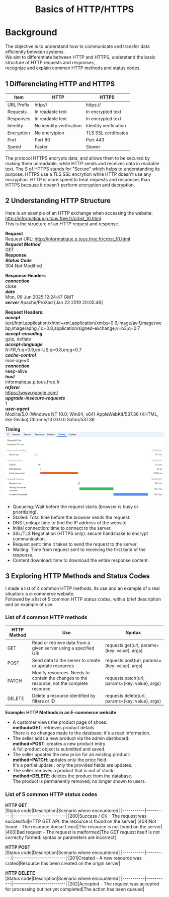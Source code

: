 <h1 align="center">Basics of HTTP/HTTPS</h1>

# **Background**  
The objective is to understand how to communicate
and transfer data efficiently between systems.  
We aim to differentiate between HTTP and HTTPS, understand the basic structure of HTTP requests and responses,  
recognize and explain common HTTP methods and status codes.   

## **1 Differenciating HTTP and HTTPS**
|Item|HTTP|HTTPS|
|-----|----|-----|
|URL Prefix|http://|https://|
|Requests|In readable text|In encrypted text|
|Responses|In readable text|In encrypted text|
|Identity|No identity verification|Identity verification|
Encryption|No encrytpion|TLS SSL certificates|
|Port|Port 80|Port 443|
|Speed|Faster|Slower|

The protocol HTTPS encrypts data, and allows them to be secured by making them unreadable, while HTTP sends and receives data in readable text.
The S of HTTPS stands for "Secure" which helps to understanding its purpose.
HTTPS use a TLS SSL encrytion while HTTP doesn't use any encryption.
HTTP is more speed to treat requests and responses than HTTPS because it doesn't perform encryption and decryption.  

## **2 Understanding HTTP Structure**  
Here is an example of an HTTP exchange when accessing the website: http://informatique.p.tous.free.fr/crbst_10.html.  
This is the structure of an HTTP request and response. 

****Request****  
Request URL: http://informatique.p.tous.free.fr/crbst_10.html  
***Request Method***  
GET  
****Response****  
***Status Code***  
304 Not Modified

****Response Headers****  
***connection***  
close  
***date***  
Mon, 09 Jun 2025 12:24:47 GMT  
***server***
Apache/ProXad [Jan 23 2019 20:05:46]  

****Request Headers:****  
***accept***  
text/html,application/xhtml+xml,application/xml;q=0.9,image/avif,image/webp,image/apng,*/*;q=0.8,application/signed-exchange;v=b3;q=0.7  
***accept-encoding***  
gzip, deflate  
***accept-language***  
fr-FR,fr;q=0.9,en-US;q=0.8,en;q=0.7  
***cache-control***  
max-age=0  
***connection***  
keep-alive  
***host***  
informatique.p.tous.free.fr  
***referer***  
https://www.google.com/  
***upgrade-insecure-requests***  
1  
***user-agent***  
Mozilla/5.0 (Windows NT 10.0; Win64; x64) AppleWebKit/537.36 (KHTML, like Gecko) Chrome/137.0.0.0 Safari/537.36  

****Timing****
![Plan of the timing](https://github.com/Mornac/holbertonschool-higher_level_programming/blob/main/restful-api/image/restful_api%20Timing.png)  
- Queueing: Wait before the request starts (browser is busy or prioritizing).  
- Stalled: Total time before the browser sends the request.  
- DNS Lookup: time to find the IP address of the website.  
- Initial connection: time to connect to the server.  
- SSL/TLS Negotiation (HTTPS only): secure handshake to encrypt communication.  
- Request sent: time it takes to send the request to the server.  
- Waiting: Time from request sent to receiving the first byte of the response.  
- Content download: time to download the entire response content.  

## **3 Exploring HTTP Methods and Status Codes**  
I made a list of 4 common HTTP methods, its use and an example of a real situation: a e-commerce website.  
Followed by a list of 5 common HTTP status codes, with a brief description and an example of use.

### **List of 4 common HTTP methods**
|HTTP Method|Use|Syntax|
|-----------|---|------|
|GET|Read or retrieve data from a given server using a specified URI|requests.get(url, params={key: value}, args)|
|POST|Send data to the server to create or update resources|requests.post(url, params={key: value}, args)|
|PATCH|Modify resources. Needs to contain the changes to the resource, not the complete resource|requests.patch(url, params={key: value}, args)
|DELETE|Delete a resource identified by filters or ID|requests.delete(url, params={key: value}, args)|  

****Example: HTTP Methods in an E-commerce website****  
- A customer views the product page of shoes:  
**method=GET**: retrieves product details  
There is no changes made to the database: it's a read information.  
- The seller adds a new product via the admin dashboard:  
**method=POST**: creates a new product entry  
A full product object is submitted and saved.  
- The seller updates the new price for an existing product:  
**method=PATCH**: updates only the price field.  
It's a partial update : only the provided fields are updates.  
- The seller removes a product that is out of stock:  
**method=DELETE**: deletes the product from the database.  
The product is permanently removed, no longer shown to users.  

### **List of 5 common HTTP status codes**  
****HTTP GET****  
|Status code|Description|Scenario where encountered|
|-----------|-----------|--------------------------|
|200|Success / OK - The request was successful|HTTP GET API: the resource is found on the server|
|404|Not found - The resource doesn't exist|The resource is not found on the server|
|400|Bad request - The request is malformed|The GET request itself is not correctly formed: syntax or parameters are incorrect|

****HTTP POST****  
|Status code|Description|Scenario where encountered|
|-----------|-----------|--------------------------|
|201|Created - A new resource was crated|Resource has been created on the origin server|

****HTTP DELETE****  
|Status code|Description|Scenario where encountered|
|-----------|-----------|--------------------------|
|202|Accepted - The request was accepted for processing but not yet completed|The action has been queued|  
